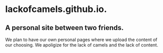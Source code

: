 # lackofcamels.github.io.

A personal site between two friends.
-
We plan to have our own personal pages where we upload the content of our choosing.
We apoligize for the lack of camels and the lack of content.
